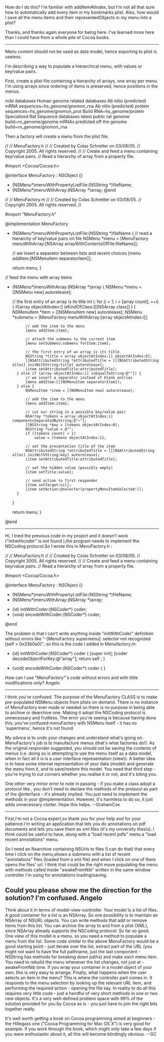 

How do I do this? I'm familiar with addItemAtIndex, but I'm not all that sure how to automatically add every item in my bookmarks plist. Also, how would I save all the menu items and their representedObjects in my menu into a plist?




Thanks, and thanks again everyone for being here. I've learned more here than I could have from a whole pile of Cocoa books.

---- 

Menu content should not be used as data model, hence exporting to plist is useless.

I'm describing a way to populate a hierarchical menu, with values or key/value pairs.

First, create a plist file containing a hierarchy of arrays, one array per menu. I'm using arrays since ordering of items is preserved, hence positions in the menus.

    
<?xml version="1.0" encoding="UTF-8"?>
<!DOCTYPE plist PUBLIC "-//Apple Computer//DTD PLIST 1.0//EN" "http://www.apple.com/DTDs/PropertyList-1.0.dtd">
<plist version="1.0">
<array>
  <string>ncbi databases</string>
  <array>
    <string>Human genome related databases</string>
    <string>Ab nitio (predicted) mRNA sequences~hs_genome/gnomon_rna</string>
    <string>Ab nitio (predicted) protein sequences~hs_genome/gnomon_prot</string>
    <string>Build RNA~hs_genome/protein</string>
  </array>
  <array>
    <string>Specialized Rat Sequence databases</string>
    <string>latest public rat genome build~rn_genome/genome</string>
    <string>mRNAs predicted off the genome build~rn_genome/gnomon_rna</string>
  </array>
</array>
</plist>


Then a factory will create a menu from the plist file.

    
//
//  MenuFactory.h
//
//  Created by Colas Schretter on 03/08/05.
//  Copyright 2005. All rights reserved.
//
//  Create and feed a menu containing key/value pairs.
//  Read a hierarchy of array from a property file.

#import <Cocoa/Cocoa.h>

@interface MenuFactory : NSObject {}
+ (NSMenu*)menuWithPropertyListFile:(NSString *)fileName;
+ (NSMenu*)menuWithArray:(NSArray *)array;
@end

//
//  MenuFactory.m
//
//  Created by Colas Schretter on 03/08/05.
//  Copyright 2005. All rights reserved.
//

#import "MenuFactory.h"

@implementation MenuFactory

+ (NSMenu*)menuWithPropertyListFile:(NSString *)fileName {
	// read a hierarchy of key/value pairs on file
	NSMenu *menu = [MenuFactory menuWithArray:[NSArray arrayWithContentsOfFile:fileName]];
	
	// we insert a separator between lists and recent choices
	[menu addItem:[NSMenuItem separatorItem]];
	
	return menu;
}

// feed the menu with array items
+ (NSMenu*)menuWithArray:(NSArray *)array {
	NSMenu *menu = [[NSMenu new] autorelease];

	// the first entry of an array is its title
	int i;
	for (i = 1; i < [array count]; ++i) {
		if(array objectAtIndex:i] isKindOfClass:[[[NSArray class]] ) {
			NSMenuItem *item = [[NSMenuItem new] autorelease];
			NSMenu *submenu = [MenuFactory menuWithArray:[array objectAtIndex:i]];

			// add the item to the menu
			[menu addItem:item];

			// attach the submenu to the current item
			[menu setSubmenu:submenu forItem:item];

			// the first entry of an array is its title
			NSString *title = array objectAtIndex:i] objectAtIndex:0];
			[[NSAttributedString *attributedTitle = [[[NSAttributedString alloc] initWithString:title] autorelease];
			[item setAttributedTitle:attributedTitle];
		} else if (array objectAtIndex:i] isEqualToString:@""]) {
			// we insert a separator instead of blank entries
			[menu addItem:[[[NSMenuItem separatorItem]];
		} else {
			NSMenuItem *item = [[NSMenuItem new] autorelease];

			// add the item to the menu
			[menu addItem:item];

			// cut our string in a possible key/value pair
			NSArray *tokens = array objectAtIndex:i] componentsSeparatedByString:@"~"];
			[[NSString *key = [tokens objectAtIndex:0];
			NSString *value = @"";
			if ([tokens count] > 1)
				value = [tokens objectAtIndex:1];

			// set the presentation title of the item
			NSAttributedString *attributedTitle = [[[NSAttributedString alloc] initWithString:key] autorelease];
			[item setAttributedTitle:attributedTitle];

			// set the hidden value (possibly empty)
			[item setTitle:value];
			
			// send action to first responder
			[item setTarget:nil]; 
			[item setAction:@selector(propertyMenuItemSelected:)];
		}
	}

	return menu;
}

@end

__________________________________________________________________________________________________________________________________

Hi, I tried the previous code in my project and it doesn't work ("initwithcoder" is not found ),the program needs to implement the NSCoding protocol.So I wrote this in MenuFactory.h :
     
//
//  MenuFactory.h
//
//  Created by Colas Schretter on 03/08/05.
//  Copyright 2005. All rights reserved.
//
//  Create and feed a menu containing key/value pairs.
//  Read a hierarchy of array from a property file.

#import <Cocoa/Cocoa.h>

@interface MenuFactory : NSObject <NSCoding> {} 
+ (NSMenu*)menuWithPropertyListFile:(NSString *)fileName;
+ (NSMenu*)menuWithArray:(NSArray *)array;
- (id)  initWithCoder:(NSCoder*) coder;
- (void) encodeWithCoder:(NSCoder*) coder;

@end


The problem is that I can't write anything inside "initWithCoder" definition without errors like  "-[MenuFactory supermenu]: selector not recognized [self = 0x33b0a0]"; so this is the code I added in Menufactory.m:
    
- (id)   initWithCoder:(NSCoder*) coder
{
	[super init];
	[coder decodeObjectForKey:@"array"];
	return self ;
}


- (void)  encodeWithCoder:(NSCoder*) coder { }


 

How can I use "MenuFactory"'s code without errors and with little modifications only? 
Angelo

----

I think you're confused. The purpose of the MenuFactory CLASS is to make pre-populated NSMenu objects from plists on demand. There is no instance of MenuFactory ever made or needed so there is no purpose in being able to archive or dearchive one. Making it adopt the NSCoding protocol is unnecessary and fruitless. The error you're seeing is because having done this, you've confused menuFactory with NSMenu itself - it has no 'supermenu', hence it's not found.

My advice is to undo your changes and understand what's going on. MenuFactory's job is to manufacture menus (that's what factories do!). As the original responder suggested, you should not be saving the contents of menus (i.e. doing so is attempting to use the menu itself as a data model, when in fact all it is is a user interface representation (view)). A better idea is to have some internal representation of your data (model) and generate the menu from it, and to save/restore this model. You need that third step - you're trying to cut corners whether you realise it or not, and it's biting you.

One other very minor error to note in passing - if you make a class adopt a protocol like <NSCoding>, you don't need to declare the methods of the protocol as part of the @interface - it's already implied. You just need to implement the methods in your @implementation. However, it's harmless to do so, it just adds unnecessary clutter. Hope this helps. --GrahamCox

----

First,I'm not a Cocoa expert,so thank you for your help and for your patience.I'm writing an application that lets you do annotations on pdf documents and lets you save them as xml files (it's my university thesis).
I think could be useful to have, along with a "load recent pdfs" menu a "load recent annotations" menu.

So I need an Nsarchive containing NSUrls to files (I can do that) that every time I click on the menu,shows a submenu with a list of recent "annotations" files (loaded from a xml file) and when I click on one of them opens the files' url.
I think that could be the right move populating the menu with methods called inside "awakeFromNib" written in the same window controller i'm using for annotations loading/saving.

Could you please show me the direction for the solution? I'm confused.
Angelo
----

Think about it in terms of model-view-controller. Your model is a list of files. A good container for a list is an NSArray. So one possibility is to maintain an NSArray of NSURL objects. You can write methods that add or remove items from this list. You can archive the array to and from a plist (XML), since NSArray already supports the NSCoding protocol. So far so good. One view of this model is a menu, so you need a method to populate a menu from the list. Some code similar to the above MenuFactory would be a good starting point - just iterate over the list, extract part of the URL (you might not want to have the full pathname, just the last component - NSString has methods for breaking down paths) and make each menu item. You need to rebuild the menu whenever the list changes, not just at -awakeFromNib time. If you wrap your container in a model object of your own, this is very easy to arrange. Finally, what happens when the user selects an item in the menu? This is where the controller part comes in. It responds to the menu selection by looking up the relevant URL item, and performing the required action - opening the file say. In reality to do all this requires very little code - just a handful of very short methods in one or two new objects. It's a very well-defined problem space with 99% of the solution provided for you by Cocoa as is - you just have to join the right bits together really.

It's well worth getting a book on Cocoa programming aimed at beginners - the Hillegass one ("Cocoa Programming for Mac OS X") is very good for example. If you work through the book, which might only take a few days if you were enthusiastic about it, all this will become blindingly obvious. --GC
